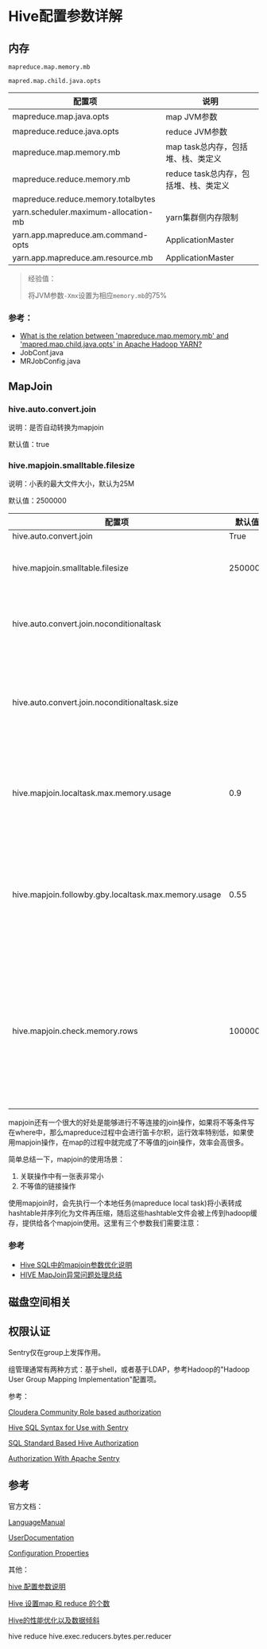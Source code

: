 # Hive配置参数详解

## 内存

`mapreduce.map.memory.mb`

`mapred.map.child.java.opts`



| 配置项                               | 说明                                  |
| ------------------------------------ | ------------------------------------- |
| mapreduce.map.java.opts              | map JVM参数                           |
| mapreduce.reduce.java.opts           | reduce JVM参数                        |
| mapreduce.map.memory.mb              | map task总内存，包括堆、栈、类定义    |
| mapreduce.reduce.memory.mb           | reduce task总内存，包括堆、栈、类定义 |
| mapreduce.reduce.memory.totalbytes   |                                       |
| yarn.scheduler.maximum-allocation-mb | yarn集群侧内存限制                    |
| yarn.app.mapreduce.am.command-opts   | ApplicationMaster                     |
| yarn.app.mapreduce.am.resource.mb    | ApplicationMaster                     |

> 经验值：
>
> 将JVM参数`-Xmx`设置为相应`memory.mb`的75%

### 参考：

- [What is the relation between 'mapreduce.map.memory.mb' and 'mapred.map.child.java.opts' in Apache Hadoop YARN?](https://stackoverflow.com/questions/24070557/what-is-the-relation-between-mapreduce-map-memory-mb-and-mapred-map-child-jav)
- JobConf.java
- MRJobConfig.java

## MapJoin

### hive.auto.convert.join

说明：是否自动转换为mapjoin

默认值：true

### hive.mapjoin.smalltable.filesize

说明：小表的最大文件大小，默认为25M

默认值：2500000

| 配置项                                               | 默认值  | 说明                                                         |
| ---------------------------------------------------- | ------- | ------------------------------------------------------------ |
| hive.auto.convert.join                               | True    |                                                              |
| hive.mapjoin.smalltable.filesize                     | 2500000 | 小表的最大文件大小，默认为25M                                |
| hive.auto.convert.join.noconditionaltask             |         | 是否将多个mapjoin合并为一个                                  |
| hive.auto.convert.join.noconditionaltask.size        |         | 多个mapjoin转换为1个时，所有小表的文件大小总和的最大值       |
| hive.mapjoin.localtask.max.memory.usage              | 0.9     | 将小表转成hashtable的本地任务的最大内存使用率                |
| hive.mapjoin.followby.gby.localtask.max.memory.usage | 0.55    | 如果mapjoin后面紧跟着一个group by任务，这种情况下 本地任务的最大内存使用率 |
| hive.mapjoin.check.memory.rows                       | 100000  | localtask每处理完多少行，就执行内存检查。如果我们的localtask的内存使用超过阀值，任务会直接失败。 |

mapjoin还有一个很大的好处是能够进行不等连接的join操作，如果将不等条件写在where中，那么mapreduce过程中会进行笛卡尔积，运行效率特别低，如果使用mapjoin操作，在map的过程中就完成了不等值的join操作，效率会高很多。

简单总结一下，mapjoin的使用场景：

1. 关联操作中有一张表非常小
2. 不等值的链接操作

使用mapjoin时，会先执行一个本地任务(mapreduce local task)将小表转成hashtable并序列化为文件再压缩，随后这些hashtable文件会被上传到hadoop缓存，提供给各个mapjoin使用。这里有三个参数我们需要注意：

### 参考

- [Hive SQL中的mapjoin参数优化说明](https://blog.csdn.net/maenlai0086/article/details/90763593)
- [HIVE MapJoin异常问题处理总结](https://blog.csdn.net/nysyxxg/article/details/73872245)

## 磁盘空间相关



## 权限认证

Sentry仅在group上发挥作用。

组管理通常有两种方式：基于shell，或者基于LDAP，参考Hadoop的"Hadoop User Group Mapping Implementation"配置项。

参考：

[Cloudera Community Role based authorization](https://community.cloudera.com/t5/Support-Questions/Role-based-authorization/td-p/23357)

[Hive SQL Syntax for Use with Sentry](https://docs.cloudera.com/documentation/enterprise/6/6.3/topics/sg_hive_sql.html)

[SQL Standard Based Hive Authorization](https://cwiki.apache.org/confluence/display/Hive/SQL%20Standard%20Based%20Hive%20Authorization)

[Authorization With Apache Sentry](https://docs.cloudera.com/documentation/enterprise/6/6.3/topics/sg_sentry_overview.html#sentry_overview)

## 参考

官方文档：

[LanguageManual](https://cwiki.apache.org/confluence/display/Hive/LanguageManual)

[UserDocumentation](https://cwiki.apache.org/confluence/display/Hive/Home#Home-UserDocumentation)

[Configuration Properties](https://cwiki.apache.org/confluence/display/Hive/Configuration+Properties)

其他：

[hive 配置参数说明](https://blog.csdn.net/mingming20547/article/details/99949397)

[Hive 设置map 和 reduce 的个数](https://www.cnblogs.com/1130136248wlxk/articles/5352154.html)

[Hive的性能优化以及数据倾斜](https://www.jianshu.com/p/daa4e7c86925)

hive reduce hive.exec.reducers.bytes.per.reducer